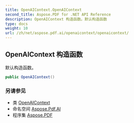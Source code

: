 ```yaml
---
title: OpenAIContext.OpenAIContext
second_title: Aspose.PDF for .NET API Reference
description: OpenAIContext 构造函数。默认构造函数
type: docs
weight: 10
url: /zh/net/aspose.pdf.ai/openaicontext/openaicontext/
---
```

## OpenAIContext 构造函数

默认构造函数。

```csharp
public OpenAIContext()
```

### 另请参见

* 类 [OpenAIContext](../)
* 命名空间 [Aspose.Pdf.AI](../../../aspose.pdf.ai/)
* 程序集 [Aspose.PDF](../../../)